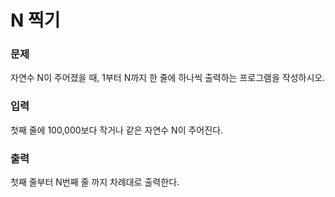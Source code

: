 <h1>N 찍기</h1>

<h3>문제</h3>
자연수 N이 주어졌을 때, 1부터 N까지 한 줄에 하나씩 출력하는 프로그램을 작성하시오.

<h3>입력</h3>
첫째 줄에 100,000보다 작거나 같은 자연수 N이 주어진다.

<h3>출력</h3>
첫째 줄부터 N번째 줄 까지 차례대로 출력한다.

